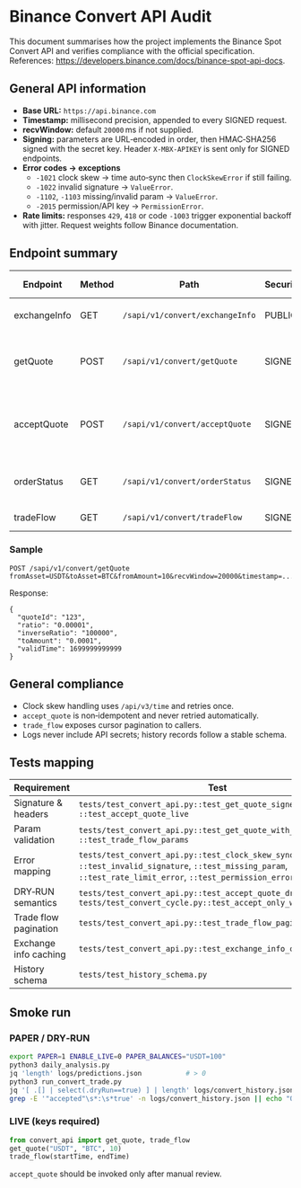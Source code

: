# Binance Convert API Audit

This document summarises how the project implements the Binance Spot Convert API
and verifies compliance with the official specification. References:
<https://developers.binance.com/docs/binance-spot-api-docs>.

## General API information

* **Base URL:** `https://api.binance.com`
* **Timestamp:** millisecond precision, appended to every SIGNED request.
* **recvWindow:** default `20000` ms if not supplied.
* **Signing:** parameters are URL‑encoded in order, then HMAC‑SHA256 signed with
  the secret key. Header `X-MBX-APIKEY` is sent only for SIGNED endpoints.
* **Error codes → exceptions**
  * `-1021` clock skew → time auto‑sync then `ClockSkewError` if still failing.
  * `-1022` invalid signature → `ValueError`.
  * `-1102`, `-1103` missing/invalid param → `ValueError`.
  * `-2015` permission/API key → `PermissionError`.
* **Rate limits:** responses `429`, `418` or code `-1003` trigger exponential
  backoff with jitter. Request weights follow Binance documentation.

## Endpoint summary

| Endpoint | Method | Path | Security | Required params | Optional params | Response fields | Pagination/Weights | Local deviation |
|---|---|---|---|---|---|---|---|---|
| exchangeInfo | GET | `/sapi/v1/convert/exchangeInfo` | PUBLIC | – | `fromAsset`, `toAsset` (query) | `fromAssetList`, `toAssetList` | weight 1, cached ~30 m | none |
| getQuote | POST | `/sapi/v1/convert/getQuote` | SIGNED | `fromAsset`, `toAsset`, **one of** `fromAmount` / `toAmount` | `walletType` | `quoteId`, `ratio`, `inverseRatio`, `toAmount`/`fromAmount`, `validTime` | weight 150 | – |
| acceptQuote | POST | `/sapi/v1/convert/acceptQuote` | SIGNED | `quoteId` | `walletType` | `orderId`, `createTime` | weight 150 | **DRY‑RUN:** returns `{"dryRun":true}` without contacting Binance |
| orderStatus | GET | `/sapi/v1/convert/orderStatus` | SIGNED | exactly one of `orderId` or `quoteId` | – | `orderStatus`, `ratio`, `fromAsset`, `toAsset`, amounts | weight 5 | parameters are mutually exclusive |
| tradeFlow | GET | `/sapi/v1/convert/tradeFlow` | SIGNED | `startTime`, `endTime` | `cursor`, `limit` | `list`, `cursor` | weight 30, cursor pagination | none |

### Sample

```
POST /sapi/v1/convert/getQuote
fromAsset=USDT&toAsset=BTC&fromAmount=10&recvWindow=20000&timestamp=...
```

Response:

```
{
  "quoteId": "123",
  "ratio": "0.00001",
  "inverseRatio": "100000",
  "toAmount": "0.0001",
  "validTime": 1699999999999
}
```

## General compliance

* Clock skew handling uses `/api/v3/time` and retries once.
* `accept_quote` is non‑idempotent and never retried automatically.
* `trade_flow` exposes cursor pagination to callers.
* Logs never include API secrets; history records follow a stable schema.

## Tests mapping

| Requirement | Test |
|---|---|
| Signature & headers | `tests/test_convert_api.py::test_get_quote_signed`, `::test_accept_quote_live` |
| Param validation | `tests/test_convert_api.py::test_get_quote_with_id_validation`, `::test_trade_flow_params` |
| Error mapping | `tests/test_convert_api.py::test_clock_skew_sync`, `::test_invalid_signature`, `::test_missing_param`, `::test_rate_limit_error`, `::test_permission_error` |
| DRY‑RUN semantics | `tests/test_convert_api.py::test_accept_quote_dry_run`, `tests/test_convert_cycle.py::test_accept_only_with_orderid` |
| Trade flow pagination | `tests/test_convert_api.py::test_trade_flow_pagination` |
| Exchange info caching | `tests/test_convert_api.py::test_exchange_info_cache` |
| History schema | `tests/test_history_schema.py` |

## Smoke run

### PAPER / DRY‑RUN

```bash
export PAPER=1 ENABLE_LIVE=0 PAPER_BALANCES="USDT=100"
python3 daily_analysis.py
jq 'length' logs/predictions.json           # > 0
python3 run_convert_trade.py
jq '[ .[] | select(.dryRun==true) ] | length' logs/convert_history.json   # > 0
grep -E '"accepted"\s*:\s*true' -n logs/convert_history.json || echo "OK: no accepted in DRY-RUN"
```

### LIVE (keys required)

```python
from convert_api import get_quote, trade_flow
get_quote("USDT", "BTC", 10)
trade_flow(startTime, endTime)
```

`accept_quote` should be invoked only after manual review.
